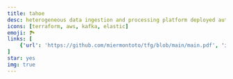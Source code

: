 ```yaml
---
title: tahoe
desc: heterogeneous data ingestion and processing platform deployed automatically. my final degree project.
icons: [terraform, aws, kafka, elastic]
emoji: 🏞️
links: [
	{'url': 'https://github.com/miermontoto/tfg/blob/main/main.pdf', 'icon': '📄 ', 'name': 'paper'},
]
star: yes
img: true
---
```

